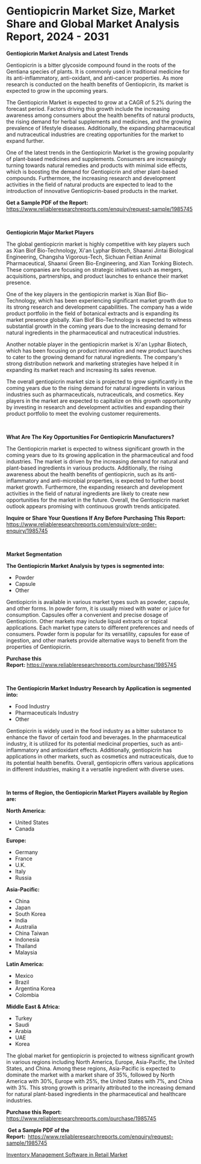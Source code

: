<p><h1>Gentiopicrin Market Size, Market Share and Global Market Analysis Report, 2024 - 2031</h1></p><p><strong>Gentiopicrin Market Analysis and Latest Trends</strong></p>
<p><p>Gentiopicrin is a bitter glycoside compound found in the roots of the Gentiana species of plants. It is commonly used in traditional medicine for its anti-inflammatory, anti-oxidant, and anti-cancer properties. As more research is conducted on the health benefits of Gentiopicrin, its market is expected to grow in the upcoming years.</p><p>The Gentiopicrin Market is expected to grow at a CAGR of 5.2% during the forecast period. Factors driving this growth include the increasing awareness among consumers about the health benefits of natural products, the rising demand for herbal supplements and medicines, and the growing prevalence of lifestyle diseases. Additionally, the expanding pharmaceutical and nutraceutical industries are creating opportunities for the market to expand further.</p><p>One of the latest trends in the Gentiopicrin Market is the growing popularity of plant-based medicines and supplements. Consumers are increasingly turning towards natural remedies and products with minimal side effects, which is boosting the demand for Gentiopicrin and other plant-based compounds. Furthermore, the increasing research and development activities in the field of natural products are expected to lead to the introduction of innovative Gentiopicrin-based products in the market.</p></p>
<p><strong>Get a Sample PDF of the Report:&nbsp;</strong> <a href="https://www.reliableresearchreports.com/enquiry/request-sample/1985745">https://www.reliableresearchreports.com/enquiry/request-sample/1985745</a></p>
<p>&nbsp;</p>
<p><strong>Gentiopicrin Major Market Players</strong></p>
<p><p>The global gentiopicrin market is highly competitive with key players such as Xian Biof Bio-Technology, Xi'an Lyphar Biotech, Shaanxi Jintai Biological Engineering, Changsha Vigorous-Tech, Sichuan Feitian Animal Pharmaceutical, Shaanxi Green Bio-Engineering, and Xian Tonking Biotech. These companies are focusing on strategic initiatives such as mergers, acquisitions, partnerships, and product launches to enhance their market presence.</p><p>One of the key players in the gentiopicrin market is Xian Biof Bio-Technology, which has been experiencing significant market growth due to its strong research and development capabilities. The company has a wide product portfolio in the field of botanical extracts and is expanding its market presence globally. Xian Biof Bio-Technology is expected to witness substantial growth in the coming years due to the increasing demand for natural ingredients in the pharmaceutical and nutraceutical industries.</p><p>Another notable player in the gentiopicrin market is Xi'an Lyphar Biotech, which has been focusing on product innovation and new product launches to cater to the growing demand for natural ingredients. The company's strong distribution network and marketing strategies have helped it in expanding its market reach and increasing its sales revenue.</p><p>The overall gentiopicrin market size is projected to grow significantly in the coming years due to the rising demand for natural ingredients in various industries such as pharmaceuticals, nutraceuticals, and cosmetics. Key players in the market are expected to capitalize on this growth opportunity by investing in research and development activities and expanding their product portfolio to meet the evolving customer requirements.</p></p>
<p>&nbsp;</p>
<p><strong>What Are The Key Opportunities For Gentiopicrin Manufacturers?</strong></p>
<p><p>The Gentiopicrin market is expected to witness significant growth in the coming years due to its growing application in the pharmaceutical and food industries. The market is driven by the increasing demand for natural and plant-based ingredients in various products. Additionally, the rising awareness about the health benefits of gentiopicrin, such as its anti-inflammatory and anti-microbial properties, is expected to further boost market growth. Furthermore, the expanding research and development activities in the field of natural ingredients are likely to create new opportunities for the market in the future. Overall, the Gentiopicrin market outlook appears promising with continuous growth trends anticipated.</p></p>
<p><strong>Inquire or Share Your Questions If Any Before Purchasing This Report:</strong> <a href="https://www.reliableresearchreports.com/enquiry/pre-order-enquiry/1985745">https://www.reliableresearchreports.com/enquiry/pre-order-enquiry/1985745</a></p>
<p>&nbsp;</p>
<p><strong>Market Segmentation</strong></p>
<p><strong>The Gentiopicrin Market Analysis by types is segmented into:</strong></p>
<p><ul><li>Powder</li><li>Capsule</li><li>Other</li></ul></p>
<p><p>Gentiopicrin is available in various market types such as powder, capsule, and other forms. In powder form, it is usually mixed with water or juice for consumption. Capsules offer a convenient and precise dosage of Gentiopicrin. Other markets may include liquid extracts or topical applications. Each market type caters to different preferences and needs of consumers. Powder form is popular for its versatility, capsules for ease of ingestion, and other markets provide alternative ways to benefit from the properties of Gentiopicrin.</p></p>
<p><strong>Purchase this Report:&nbsp;</strong><a href="https://www.reliableresearchreports.com/purchase/1985745">https://www.reliableresearchreports.com/purchase/1985745</a></p>
<p>&nbsp;</p>
<p><strong>The Gentiopicrin Market Industry Research by Application is segmented into:</strong></p>
<p><ul><li>Food Industry</li><li>Pharmaceuticals Industry</li><li>Other</li></ul></p>
<p><p>Gentiopicrin is widely used in the food industry as a bitter substance to enhance the flavor of certain food and beverages. In the pharmaceutical industry, it is utilized for its potential medicinal properties, such as anti-inflammatory and antioxidant effects. Additionally, gentiopicrin has applications in other markets, such as cosmetics and nutraceuticals, due to its potential health benefits. Overall, gentiopicrin offers various applications in different industries, making it a versatile ingredient with diverse uses.</p></p>
<p>&nbsp;</p>
<p><strong>In terms of Region, the Gentiopicrin Market Players available by Region are:</strong></p>
<p>
    <p> <strong> North America: </strong>
        <ul>
            <li>United States</li>
            <li>Canada</li>
        </ul>
        </p> 
    <p> <strong> Europe: </strong>
        <ul>
            <li>Germany</li>
            <li>France</li>
            <li>U.K.</li>
            <li>Italy</li>
            <li>Russia</li>
        </ul>
        </p> 
    <p> <strong> Asia-Pacific: </strong>
        <ul>
            <li>China</li>
            <li>Japan</li>
            <li>South Korea</li>
            <li>India</li>
            <li>Australia</li>
            <li>China Taiwan</li>
            <li>Indonesia</li>
            <li>Thailand</li>
            <li>Malaysia</li>
        </ul>
        </p> 
    <p> <strong> Latin America: </strong>
        <ul>
            <li>Mexico</li>
            <li>Brazil</li>
            <li>Argentina Korea</li>
            <li>Colombia</li>
        </ul>
        </p> 
    <p> <strong> Middle East & Africa: </strong>
        <ul>
            <li>Turkey</li>
            <li>Saudi</li>
            <li>Arabia</li>
            <li>UAE</li>
            <li>Korea</li>
        </ul>
    </p>
    </p>
<p><p>The global market for gentiopicrin is projected to witness significant growth in various regions including North America, Europe, Asia-Pacific, the United States, and China. Among these regions, Asia-Pacific is expected to dominate the market with a market share of 35%, followed by North America with 30%, Europe with 25%, the United States with 7%, and China with 3%. This strong growth is primarily attributed to the increasing demand for natural plant-based ingredients in the pharmaceutical and healthcare industries.</p></p>
<p><strong>Purchase this Report: </strong><a href="https://www.reliableresearchreports.com/purchase/1985745">https://www.reliableresearchreports.com/purchase/1985745</a></p>
<p>&nbsp;<strong>Get a Sample PDF of the Report:&nbsp;&nbsp;</strong><a href="https://www.reliableresearchreports.com/enquiry/request-sample/1985745">https://www.reliableresearchreports.com/enquiry/request-sample/1985745</a></p>
<p><strong></strong></p>
<p><p><a href="https://meowing-lemming-dd3.notion.site/Inventory-Management-Software-in-Retail-Market-Analysis-Examines-its-Scope-on-Growth-Opportunities--01cba03dd2a24084b236585dc465334d">Inventory Management Software in Retail Market</a></p></p>